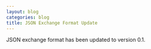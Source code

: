```yaml
---
layout: blog
categories: blog
title: JSON Exchange Format Update
---
```

JSON exchange format has been updated to version 0.1.

